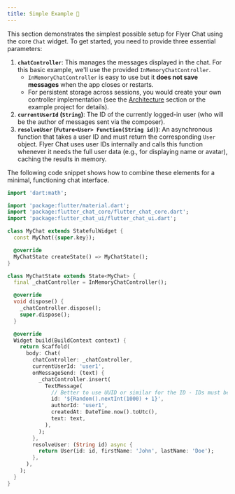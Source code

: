 ```yaml
---
title: Simple Example 📝
---
```


This section demonstrates the simplest possible setup for Flyer Chat using the core `Chat` widget. To get started, you need to provide three essential parameters:

1.  **`chatController`**: This manages the messages displayed in the chat. For this basic example, we'll use the provided `InMemoryChatController`.
    *   `InMemoryChatController` is easy to use but it **does not save messages** when the app closes or restarts.
    *   For persistent storage across sessions, you would create your own controller implementation (see the [Architecture](./architecture.md) section or the example project for details).
2.  **`currentUserId` (`String`)**: The ID of the currently logged-in user (who will be the author of messages sent via the composer).
3.  **`resolveUser` (`Future<User> Function(String id)`)**: An asynchronous function that takes a user ID and must return the corresponding `User` object. Flyer Chat uses user IDs internally and calls this function whenever it needs the full user data (e.g., for displaying name or avatar), caching the results in memory.

The following code snippet shows how to combine these elements for a minimal, functioning chat interface.

```dart
import 'dart:math';

import 'package:flutter/material.dart';
import 'package:flutter_chat_core/flutter_chat_core.dart';
import 'package:flutter_chat_ui/flutter_chat_ui.dart';

class MyChat extends StatefulWidget {
  const MyChat({super.key});

  @override
  MyChatState createState() => MyChatState();
}

class MyChatState extends State<MyChat> {
  final _chatController = InMemoryChatController();

  @override
  void dispose() {
    _chatController.dispose();
    super.dispose();
  }

  @override
  Widget build(BuildContext context) {
    return Scaffold(
      body: Chat(
        chatController: _chatController,
        currentUserId: 'user1',
        onMessageSend: (text) {
          _chatController.insert(
            TextMessage(
              // Better to use UUID or similar for the ID - IDs must be unique.
              id: '${Random().nextInt(1000) + 1}',
              authorId: 'user1',
              createdAt: DateTime.now().toUtc(),
              text: text,
            ),
          );
        },
        resolveUser: (String id) async {
          return User(id: id, firstName: 'John', lastName: 'Doe');
        },
      ),
    );
  }
}

```
